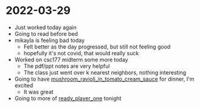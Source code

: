 # 2022-03-29
- Just worked today again
- Going to read before bed
- mikayla is feeling bad today
	- Felt better as the day progressed, but still not feeling good
	- hopefully it's not covid, that would really suck
- Worked on csc177 midterm some more today
	- The pdf/ppt notes are very helpful
	- The class just went over k nearest neighbors, nothing interesting
- Going to have [mushroom_ravioli_in_tomato_cream_sauce](../Food/Recipes/mushroom_ravioli_in_tomato_cream_sauce.md) for dinner, I'm excited
	- It was great
- Going to  more of [ready_player_one](ready_player_one.md) tonight